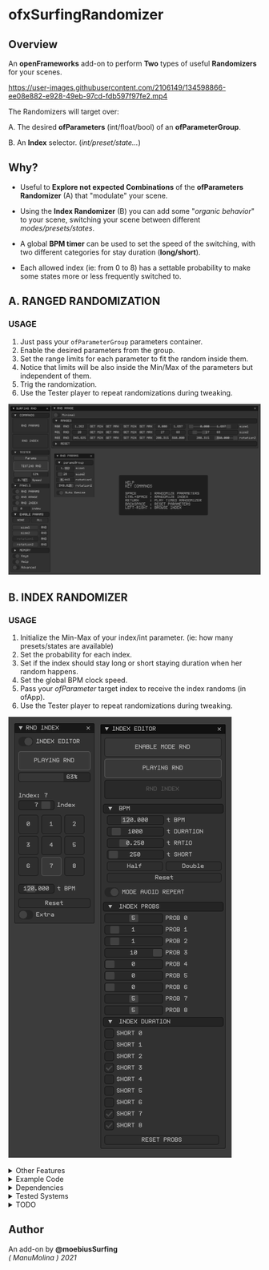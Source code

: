 # ofxSurfingRandomizer

## Overview
An **openFrameworks** add-on to perform **Two** types of useful **Randomizers** for your scenes.  

https://user-images.githubusercontent.com/2106149/134598866-ee08e882-e928-49eb-97cd-fdb597f97fe2.mp4

The Randomizers will target over:  

A. The desired **ofParameters** (int/float/bool) of an **ofParameterGroup**.  

B. An **Index** selector. (_int/preset/state..._)   

## Why?

  - Useful to **Explore not expected Combinations** of the **ofParameters Randomizer** (A) that "modulate" your scene.  

  - Using the **Index Randomizer** (B) you can add some "_organic behavior_" to your scene, switching your scene between different _modes/presets/states_.  

  - A global **BPM timer** can be used to set the speed of the switching, with two different categories for stay duration (**long/short**).  

  - Each allowed index (ie: from 0 to 8) has a settable probability to make some states more or less frequently switched to. 


## A. RANGED RANDOMIZATION 
### USAGE  
1. Just pass your ```ofParameterGroup``` parameters container.
2. Enable the desired parameters from the group.
3. Set the range limits for each parameter to fit the random inside them.
4. Notice that limits will be also inside the Min/Max of the parameters but independent of them.
5. Trig the randomization.
6. Use the Tester player to repeat randomizations during tweaking.

![image](/readme_images/Capture1.PNG?raw=true "image")  

## B. INDEX RANDOMIZER 
### USAGE  
1. Initialize the Min-Max of your index/int parameter. (ie: how many presets/states are available)
2. Set the probability for each index.
3. Set if the index should stay long or short staying duration when her random happens.
4. Set the global BPM clock speed.
5. Pass your *ofParameter<int>* target index to receive the index randoms (in ofApp).
6. Use the Tester player to repeat randomizations during tweaking.

![image](/readme_images/Capture2.PNG?raw=true "image")  

<details>
  <summary>Other Features</summary>
  <p>

- **ImGui** based.
- Only ```float```, ```int``` and ```bool``` types yet.
- Reset all parameters to the parameter or the range min/max.
- Reset Min/Max ranges to a parameter limits.
- Store/Recall a temp memory state. To improve exploring Undo/Redo.
- Auto Store/Recall all the settings.
- **ImGui** based GUI ready to integrate.
- Added **Undo Engine** to improve exploration.
  </p>
</details>

<details>
  <summary>Example Code</summary>
  <p>

**ofApp.h**
```.cpp
#include "ofxSurfingRandomizer.h"

ofxSurfingRandomizer randomizer;

// A. Params
ofParameterGroup params; // group container
ofParameter<float> lineWidth;
ofParameter<float> separation;
ofParameter<float> speed;
ofParameter<int> amount;
ofParameter<int> shapeType;

// B. Index
ofParameter<int> index{ "index", 0, 0, 8 };
ofEventListener listenerIndex;
```

**ofApp.cpp**
```.cpp
void ofApp::setup() 
{
  // A. Params
  params.setName("paramsGroup");
  params.add(lineWidth.set("lineWidth", 0.5, 0.0, 1.0));
  params.add(separation.set("separation", 50.0, 1.0, 100.0));
  params.add(speed.set("speed", 0.5, 0.0, 1.0));
  params.add(amount.set("amount", 1, 1, 10));
  params.add(speed.set("shapeType", 0, 0, 3));

  // Setup
  randomizer.setIndexPtr(index); // B -> Must be setted before call setup.
  randomizer.setup(params); // A

  // B. Index
  // Lambda callback to receive the randomized index target.
  //--------------------------------------------------------------
  listenerIndex = index.newListener([this](int &i) {
    ofLogNotice("ofApp") << "Index: " << index;
  });
}
```
  </p>
</details>

<details>
  <summary>Dependencies</summary>
  <p>

Clone these add-ons and include into the **OF PROJECT GENERATOR**:
* [ofxSurfingHelpers](https://github.com/moebiussurfing/ofxSurfingHelpers)  
* [ofxImGui](https://github.com/Daandelange/ofxImGui/). [_FORK_ from @**Daandelange**]  
* [ofxImGuiSurfing](https://github.com/moebiussurfing/ofxImGuiSurfing/)  
* [ofxScaleDragRect](https://github.com/moebiussurfing/ofxScaleDragRect) [_FORK_]  
* [ofxMSAInteractiveObject](https://github.com/moebiussurfing/ofxMSAInteractiveObject) [_FORK_]  
* [ofxSurfingUndoHelper](https://github.com/moebiussurfing/ofxSurfingUndoHelper/) [_Optional. Disabled by default._]  
* [ofxUndo](https://github.com/moebiussurfing/ofxUndo) [_Optional. Disabled by default._]  
* [ofxWindowApp](https://github.com/moebiussurfing/ofxWindowApp). [_Only for some examples_]  
  </p>
</details>

<details>
  <summary>Tested Systems</summary>
  <p>

  - **Windows 10** / **VS 2017** / **OF ~0.11**
  </p>
</details>

<details>
  <summary>TODO</summary>
  <p>

* Add more types: 2D/3D vectors and colors. Using templates [?] 
  </p>
</details>

## Author
An add-on by **@moebiusSurfing**  
*( ManuMolina ) 2021*  
